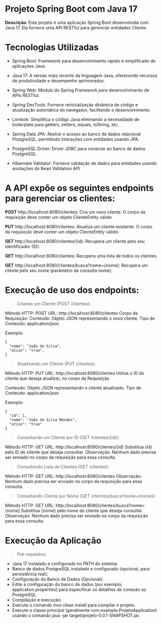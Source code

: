 # Projeto Spring Boot com Java 17


**Descrição**:
Este projeto é uma aplicação Spring Boot desenvolvida com Java 17. Ela fornece uma API RESTful para gerenciar entidades Cliente.

# Tecnologias Utilizadas
- Spring Boot: Framework para desenvolvimento rápido e simplificado de aplicações Java.

- Java 17: A versão mais recente da linguagem Java, oferecendo recursos de produtividade e desempenho aprimorados.

- Spring Web: Módulo do Spring Framework para desenvolvimento de APIs RESTful.

- Spring DevTools: Fornece reinicialização dinâmica de código e atualização automática do navegador, facilitando o desenvolvimento.

- Lombok: Simplifica o código Java eliminando a necessidade de boilerplate para getters, setters, equals, toString, etc.

- Spring Data JPA: Abstrai o acesso ao banco de dados relacional PostgreSQL, permitindo interações com entidades usando JPA.

- PostgreSQL Driver: Driver JDBC para conectar ao banco de dados PostgreSQL.

- Hibernate Validator: Fornece validação de dados para entidades usando anotações do Bean Validation API.



# A API expõe os seguintes endpoints para gerenciar os clientes:


**POST** http://localhost:8080/clientes: Cria um novo cliente. O corpo da requisição deve conter um objeto ClienteEntity válido.

**PUT** http://localhost:8080/clientes: Atualiza um cliente existente. O corpo da requisição deve conter um objeto ClienteEntity válido.

**GET** http://localhost:8080/clientes/{id}: Recupera um cliente pelo seu identificador (ID).

**GET** http://localhost:8080/clientes: Recupera uma lista de todos os clientes.

**GET** http://localhost:8080/clientes/busca?nome={nome}: Recupera um cliente pelo seu nome (parâmetro de consulta nome).

  

# Execução de uso dos endpoints:

>Criando um Cliente (POST /clientes):

Método HTTP: POST
URL: http://localhost:8080/clientes
Corpo da Requisição:
Conteúdo: Objeto JSON representando o novo cliente.
Tipo de Conteúdo: application/json

Exemplo:

```
{
  "nome": "João da Silva",
  "ativo": "true",
}
```

  
>Atualizando um Cliente (PUT /clientes):

Método HTTP: PUT
URL: http://localhost:8080/clientes
Utilize o ID do cliente que deseja atualizar, no corpo da Requisição

Conteúdo: Objeto JSON representando o cliente atualizado.
Tipo de Conteúdo: application/json

Exemplo:

```
{
  "id": 1,
  "nome": "João da Silva Mendes",
  "ativo": "true" 
}
```


>Consultando um Cliente por ID (GET /clientes/{id}):

Método HTTP: GET
URL: http://localhost:8080/clientes/{id}
Substitua {id} pelo ID do cliente que deseja consultar.
Observação: Nenhum dado precisa ser enviado no corpo da requisição para essa consulta.

  
>Consultando Lista de Clientes (GET /clientes):

Método HTTP: GET
URL: http://localhost:8080/clientes
Observação: Nenhum dado precisa ser enviado no corpo da requisição para essa consulta.

  
>Consultando Cliente por Nome (GET /clientes/busca?nome={nome}):

Método HTTP: GET
URL: http://localhost:8080/clientes/busca?nome={nome}
Substitua {nome} pelo nome do cliente que deseja consultar.
Observação: Nenhum dado precisa ser enviado no corpo da requisição para essa consulta.

  

# Execução da Aplicação
  
>Pré-requisitos:
- Java 17 instalado e configurado no PATH do sistema.
- Banco de dados PostgreSQL instalado e configurado (opcional, para persistência real).
- Configuração do Banco de Dados (Opcional):
- Edite a configuração do banco de dados (por exemplo, application.properties) para especificar os detalhes de conexão ao PostgreSQL.
- Compilação e execução:
- Execute o comando mvn clean install para compilar o projeto.
- Execute a classe principal (geralmente com.example.ProjetoApplication) usando o comando java -jar target/projeto-0.0.1-SNAPSHOT.jar.
